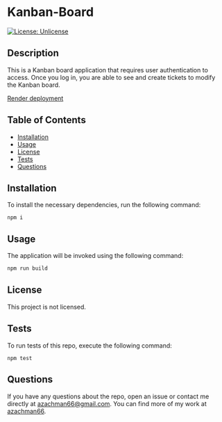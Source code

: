 # Kanban-Board
 [![License: Unlicense](https://img.shields.io/badge/license-Unlicense-blue.svg)](http://unlicense.org/)

## Description

This is a Kanban board application that requires user authentication to access. Once you log in, you are able to see and create tickets to modify the Kanban board.

[Render deployment](https://kanban-board-28hg.onrender.com)

## Table of Contents
  - [Installation](#installation)
  - [Usage](#usage)
  - [License](#license)
  - [Tests](#tests)
  - [Questions](#questions)

## Installation
  To install the necessary dependencies, run the following command:
  ```
  npm i
  ```

## Usage

The application will be invoked using the following command:

```bash
npm run build
```

## License

This project is not licensed.
  

## Tests
 To run tests of this repo, execute the following command:
  ```
  npm test
  ```
  
  ## Questions
  If you have any questions about the repo, open an issue or contact me directly at [azachman66@gmail.com](mailto:azachman66@gmail.com).
  You can find more of my work at [azachman66](https://github.com/azachman66).
